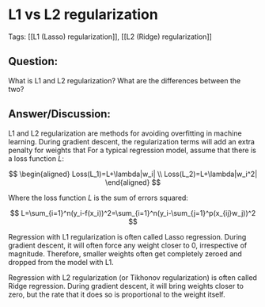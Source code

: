 # L1 vs L2 regularization

Tags: [[L1 (Lasso) regularization]], [[L2 (Ridge) regularization]]

## Question:

What is L1 and L2 regularization? What are the differences between the two?

## Answer/Discussion:

L1 and L2 regularization are methods for avoiding overfitting in machine learning. During gradient descent, the regularization terms will add an extra penalty for weights that For a typical regression model, assume that there is a loss function $L$:

$$
\begin{aligned} Loss(L_1)=L+\lambda|w_i| \\ Loss(L_2)=L+\lambda|w_i^2| \end{aligned}
$$

Where the loss function $L$ is the sum of errors squared:

$$
L=\sum_{i=1}^n(y_i-f(x_i))^2=\sum_{i=1}^n(y_i-\sum_{j=1}^p(x_{ij}w_j))^2
$$

Regression with L1 regularization is often called Lasso regression. During gradient descent, it will often force any weight closer to 0, irrespective of magnitude. Therefore, smaller weights often get completely zeroed and dropped from the model with L1. 

Regression with L2 regularization (or Tikhonov regularization) is often called Ridge regression. During gradient descent, it will bring weights closer to zero, but the rate that it does so is proportional to the weight itself.